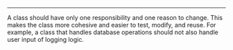********
A class should have only one responsibility and one reason to change. This makes the class more cohesive and easier to test, modify, and reuse. For example, a class that handles database operations should not also handle user input of logging logic.